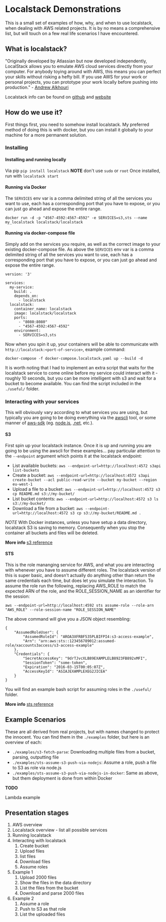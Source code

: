 # Localstack Demonstrations

This is a small set of examples of how, why, and when to use localstack, when dealing with AWS related projects. It is by no means a comprehensive list, but will touch on a few real life scenarios I have encountered.

## What is localstack?

"Originally developed by Atlassian but now developed independently, LocalStack allows you to emulate AWS cloud services directly from your computer. For anybody toying around with AWS, this means you can perfect your skills without risking a hefty bill. If you use AWS for your work or personal projects, you can prototype your work locally before pushing into production." - [Andrew Alkhouri](https://medium.com/@andyalky/developing-aws-apps-locally-with-localstack-7f3d64663ce4)

Localstack info can be found on [github](https://github.com/localstack/localstack) and [website](https://localstack.cloud/) 

## How do we use it?

First things first, you need to somehow install localstack. My preferred method of doing this is with docker, but you can install it globally to your machine for a more permanent solution.

### Installing

#### Installing and running locally

Via pip `pip install localstack` **NOTE** don't use `sudo` or `root`
Once installed, run with `localstack start`

#### Running via Docker

The `SERVICES` env var is a comma delimited string of all the services you want to use, each has a corresponding port that you have to expose, or you can just go ahead and expose the entire range.

`docker run -d -p "4567-4592:4567-4592" -e SERVICES=s3,sts --name my_localstack localstack/localstack`

#### Running via docker-compose file

Simply add on the services you require, as well as the correct image to your existing docker-compose file. As above the `SERVICES` env var is a comma delimited string of all the services you want to use, each has a corresponding port that you have to expose, or you can just go ahead and expose the entire range.

```
version: '3'

services:
  my-service:
    build: .
    depends_on:
      - localstack
  localstack:
    container_name: localstack
    image: localstack/localstack
    ports:
      - "8080:8080"
      - "4567-4592:4567-4592"
    environment:
      - SERVICES=s3,sts
```

Now when you spin it up, your containers will be able to communicate with `http://localstack:<port-of-service>`, example command:

`docker-compose -f docker-compose.localstack.yaml up --build -d`

It is worth noting that I had to implement an extra script that waits for the localstack service to come online before my service could interact with it - roughly 10 seconds, but you can be more intelligent with s3 and wait for a bucket to become available. You can find the script included in the `./useful/` folder.

### Interacting with your services

This will obviously vary according to what services you are using, but typically you are going to be doing everything via the [awscli](https://docs.aws.amazon.com/cli/latest/userguide/cli-chap-install.html) tool, or some manner of [aws-sdk](https://aws.amazon.com/tools/) (eg. [node.js](https://aws.amazon.com/sdk-for-node-js/), [.net](https://aws.amazon.com/sdk-for-net/), etc.).

#### S3

First spin up your localstack instance. Once it is up and running you are going to be using the awscli for these examples... pay particular attention to the `--endpoint` argument which points it at the localstack endpoint:

* List available buckets: `aws --endpoint-url=http://localhost:4572 s3api list-buckets`
* Create a bucket: `aws --endpoint-url=http://localhost:4572 s3api create-bucket --acl public-read-write --bucket my-bucket --region eu-west-1`
* Upload a file to a bucket: `aws --endpoint-url=http://localhost:4572 s3 cp README.md s3://my-bucket/`
* List bucket contents: `aws --endpoint-url=http://localhost:4572 s3 ls s3://my-bucket/`
* Download a file from a bucket: `aws --endpoint-url=http://localhost:4572 s3 cp s3://my-bucket/README.md .`

*NOTE* With Docker instances, unless you have setup a data directory, localstack S3 is saving to memory. Consequently when you stop the container all buckets and files will be deleted.

**More info** [s3 reference](https://docs.aws.amazon.com/cli/latest/reference/s3/)

#### STS

This is the role mananging service for AWS, and what you are interacting with whenever you have to assume different roles. The localstack version of this is super basic, and doesn't actually do anything other than return the same credentials each time, but does let you simulate the interaction. To assume the role run the following, replacing AWS_ROLE to match the expected ARN of the role, and the ROLE_SESSION_NAME as an identifier for the session:

```
aws --endpoint-url=http://localhost:4592 sts assume-role --role-arn "AWS_ROLE" --role-session-name "ROLE_SESSION_NAME"
```

The above command will give you a JSON object resembling:

```
{
    "AssumedRoleUser": {
        "AssumedRoleId": "AROA3XFRBF535PLBIFPI4:s3-access-example",
        "Arn": "arn:aws:sts::123456789012:assumed-role/xaccounts3access/s3-access-example"
    },
    "Credentials": {
        "SecretAccessKey": "9drTJvcXLB89EXAMPLELB8923FB892xMFI",
        "SessionToken": "some-token",
        "Expiration": "2016-03-15T00:05:07Z",
        "AccessKeyId": "ASIAJEXAMPLEXEG2JICEA"
    }
}
```

You will find an example bash script for assuming roles in the `./useful/` folder.

**More info** [sts reference](https://docs.aws.amazon.com/cli/latest/reference/sts/)

## Example Scenarios

These are all derived from real projects, but with names changed to protect the innocent. You can find them in the `./examples` folder, but here is an overview of each:

* `./examples/s3-fetch-parse`: Downloading multiple files from a bucket, parsing, outputting file
* `./examples/sts-assume-s3-push-via-nodejs`: Assume a role, push a file to S3 as role via node.js
* `./examples/sts-assume-s3-push-via-nodejs-in-docker`: Same as above, but them deployment is done from within Docker
  
**TODO**

Lambda example

## Presentation stages

1. AWS overview
2. Localstack overview - list all possible services
3. Running localstack
4. Interacting with localstack
   1. Create bucket
   2. Upload files
   3. list files
   4. Download files
   5. Assume roles
5. Example 1
   1. Upload 2000 files
   2. Show the files in the data directory
   3. List the files from the bucket
   4. Download and parse 2000 files
6. Example 2
   1. Assume a role
   2. Push to S3 as that role
   3. List the uploaded files

